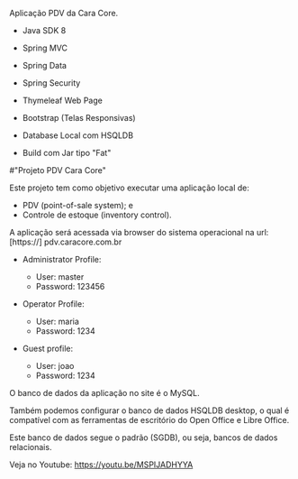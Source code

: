 Aplicação PDV da Cara Core.

- Java SDK 8

- Spring MVC

- Spring Data

- Spring Security

- Thymeleaf Web Page

- Bootstrap (Telas Responsivas)

- Database Local com HSQLDB

- Build com Jar tipo "Fat"
 
 
#"Projeto PDV Cara Core"

Este projeto tem como objetivo executar uma aplicação local de:

- PDV (point-of-sale system); e
- Controle de estoque (inventory control).

A aplicação será acessada via browser do sistema operacional na url: [https://] pdv.caracore.com.br

- Administrator Profile:

    - User: master
    - Password: 123456

- Operator Profile:

    - User: maria
    - Password: 1234

- Guest profile:

    - User: joao
    - Password: 1234

O banco de dados da aplicação no site é o MySQL.

Também podemos configurar o banco de dados HSQLDB desktop, o qual é compatível com as ferramentas de escritório do Open Office e Libre Office.

Este banco de dados segue o padrão (SGDB), ou seja, bancos de dados relacionais.

Veja no Youtube: https://youtu.be/MSPIJADHYYA






 
